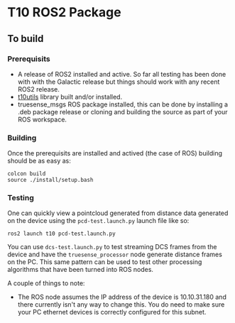 # T10 ROS2 Package

## To build

### Prerequisits

- A release of ROS2 installed and active. So far all testing has been done with
  with the Galactic release but things should work with any recent ROS2 release.
- [t10utils](https://bitbucket.org/preact-tech/libt10/src/develop/) library built and/or installed.
- truesense_msgs ROS package installed, this can be done by installing a .deb package release or cloning and building the source
  as part of your ROS workspace.

### Building

Once the prerequisits are installed and actived (the case of ROS) building should be as easy as: 
```
colcon build
source ./install/setup.bash
```

### Testing

One can quickly view a pointcloud generated from distance data generated on the device using the `pcd-test.launch.py` launch file like so: 

```
ros2 launch t10 pcd-test.launch.py
```

You can use `dcs-test.launch.py` to test streaming DCS frames from the device and have the `truesense_processor` node generate distance frames
on the PC. This same pattern can be used to test other processing algorithms that have been turned into ROS nodes. 


A couple of things to note:

- The ROS node assumes the IP address of the device is 10.10.31.180 and there currently isn't any way to change this.
  You do need to make sure your PC ethernet devices is correctly configured for this subnet. 
